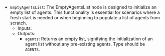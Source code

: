 - `EmptyAgentsList`: The EmptyAgentsList node is designed to initialize an empty list of agents. This functionality is essential for scenarios where a fresh start is needed or when beginning to populate a list of agents from scratch.
    - Inputs:
    - Outputs:
        - `agents`: Returns an empty list, signifying the initialization of an agent list without any pre-existing agents. Type should be `AGENTS`.
